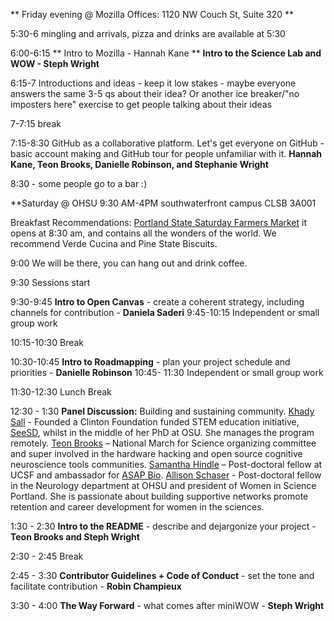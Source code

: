 ** Friday evening @ Mozilla Offices: 1120 NW Couch St, Suite 320 ** 

5:30-6 mingling and arrivals, pizza and drinks are available at 5:30

6:00-6:15 ** Intro to Mozilla -  Hannah Kane **
 **Intro to the Science Lab and WOW - Steph Wright**

6:15-7 Introductions and ideas - keep it low stakes - maybe everyone answers the same 3-5 qs about their idea? Or another ice breaker/"no imposters here" exercise to get people talking about their ideas

7-7:15 break

7:15-8:30 GitHub as a collaborative platform. Let's get everyone on GitHub - basic account making and GitHub tour for people unfamiliar with it. **Hannah Kane, Teon Brooks, Danielle Robinson, and Stephanie Wright**

8:30 - some people go to a bar :)


**Saturday @ OHSU 9:30 AM-4PM southwaterfront campus CLSB 3A001 

Breakfast Recommendations: [Portland State Saturday Farmers Market](http://www.portlandfarmersmarket.org/our-markets/psu/) it opens at 8:30 am, and contains all the wonders of the world. We recommend Verde Cucina and Pine State Biscuits.

9:00 We will be there, you can hang out and drink coffee. 

9:30 Sessions start

9:30-9:45 **Intro to Open Canvas** - create a coherent strategy, including channels for contribution - **Daniela Saderi**
9:45-10:15 Independent or small group work  

10:15-10:30 Break 

10:30-10:45 **Intro to Roadmapping** - plan your project schedule and priorities - **Danielle Robinson**
10:45- 11:30 Independent or small group work

11:30-12:30 Lunch Break

12:30 - 1:30 **Panel Discussion:**
Building and sustaining community.
[Khady Sall](http://gradschool.oregonstate.edu/molecular-and-cellular-biology-graduate-program/khadidiatou-sall) - Founded a Clinton Foundation funded STEM education initiative, [SeeSD](https://www.seesd.org/), whilst in the middle of her PhD at OSU. She manages the program remotely.
[Teon Brooks](https://twitter.com/teon_io) – National March for Science organizing committee and super involved in the hardware hacking and open source cognitive neuroscience tools communities. 
[Samantha Hindle](https://www.linkedin.com/in/samantha-hindle-a82bb689/) – Post-doctoral fellow at UCSF and ambassador for [ASAP Bio](http://asapbio.org/).
[Allison Schaser](https://www.linkedin.com/in/allison-schaser-63b62099/) - Post-doctoral fellow in the Neurology department at OHSU and president of Women in Science Portland. She is passionate about building supportive networks promote retention and career development for women in the sciences.

   
1:30 - 2:30 **Intro to the README** - describe and dejargonize your project - **Teon Brooks and Steph Wright**
 
2:30 - 2:45 Break

2:45 - 3:30 **Contributor Guidelines + Code of Conduct** - set the tone and facilitate contribution - **Robin Champieux**

3:30 - 4:00 **The Way Forward** - what comes after miniWOW - **Steph Wright**

   

   
   

